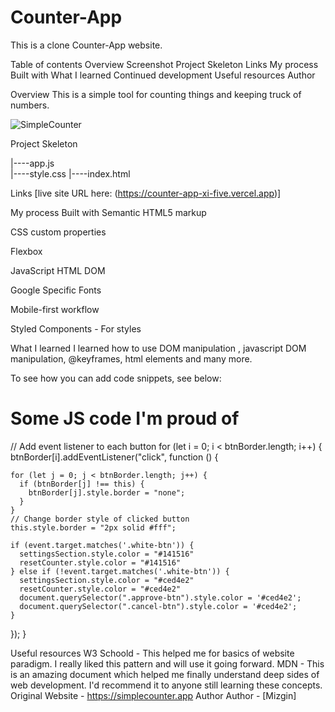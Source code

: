 # Counter-App
This is a clone Counter-App website.

Table of contents
Overview
Screenshot
Project Skeleton
Links
My process
Built with
What I learned
Continued development
Useful resources
Author


Overview
This is a simple tool for counting things and keeping truck of numbers.


![SimpleCounter](https://www.linkpicture.com/q/Ekran-Resmi-2023-04-24-19.03.44.png)

Project Skeleton
    
|----app.js  
|----style.css
|----index.html

Links
[live site URL here: (https://counter-app-xi-five.vercel.app)]

My process
Built with
Semantic HTML5 markup

CSS custom properties

Flexbox

JavaScript HTML DOM

Google Specific Fonts

Mobile-first workflow

Styled Components - For styles

What I learned
I learned how to use DOM manipulation , javascript DOM manipulation, @keyframes, html elements and many more.

To see how you can add code snippets, see below:

<h1>Some JS code I'm proud of</h1>

// Add event listener to each button
for (let i = 0; i < btnBorder.length; i++) {
  btnBorder[i].addEventListener("click", function () {

    for (let j = 0; j < btnBorder.length; j++) {
      if (btnBorder[j] !== this) {
        btnBorder[j].style.border = "none";
      }
    }
    // Change border style of clicked button
    this.style.border = "2px solid #fff";

    if (event.target.matches('.white-btn')) {
      settingsSection.style.color = "#141516"
      resetCounter.style.color = "#141516"
    } else if (!event.target.matches('.white-btn')) {
      settingsSection.style.color = "#ced4e2"
      resetCounter.style.color = "#ced4e2"
      document.querySelector(".approve-btn").style.color = '#ced4e2';
      document.querySelector(".cancel-btn").style.color = '#ced4e2';
    }
  });
}


Useful resources
W3 Schoold - This helped me for basics of website paradigm. I really liked this pattern and will use it going forward.
MDN - This is an amazing document which helped me finally understand deep sides of web development. I'd recommend it to anyone still learning these concepts.
Original Website - https://simplecounter.app
Author 
Author - [Mizgin]
